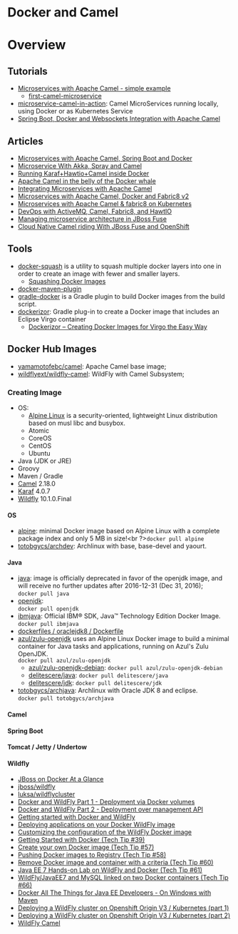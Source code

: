 Docker and Camel
================

# Overview

## Tutorials

- [Microservices with Apache Camel - simple example](http://blog.kopis.de/2015/06/14/microservices-with-apache-camel/)
    - [first-camel-microservice](https://github.com/MoriTanosuke/first-camel-microservice)
- [microservice-camel-in-action](https://github.com/FuseByExample/microservice-camel-in-action): Camel MicroServices running locally, using Docker or as Kubernetes Service
- [Spring Boot, Docker and Websockets Integration with Apache Camel](http://blog.andyserver.com/2015/04/spring-boot-docker-websockets-camel/)

## Articles

- [Microservices with Apache Camel, Spring Boot and Docker](http://www.sixtree.com.au/articles/2016/microservices-springboot-camel-docker/)
- [Microservice With Akka, Spray and Camel](http://sap1ens.com/blog/2014/07/13/microservice-with-akka-spray-and-camel/)
- [Running Karaf+Hawtio+Camel inside Docker](https://soucianceeqdamrashti.wordpress.com/2015/12/04/running-karafhawtiocamel-inside-docker/)
- [Apache Camel in the belly of the Docker whale](http://www.slideshare.net/hekonsek/apache-camel-in-the-belly-of-the-docker-whale)
- [Integrating Microservices with Apache Camel](http://www.slideshare.net/ceposta/ceposta-microservices)
- [Microservices with Apache Camel, Docker and Fabric8 v2](http://www.slideshare.net/ceposta/camel-microservicesfabric8)
- [Microservices with Apache Camel & fabric8 on Kubernetes](http://www.slideshare.net/davsclaus/riga-dev-day-2016-microservices-with-apache-camel-fabric8-on-kubernetes)
- [DevOps with ActiveMQ, Camel, Fabric8, and HawtIO](http://www.slideshare.net/ceposta/devops-with-activemq-camel-fabric8-and-hawtio)
- [Managing microservice architecture in JBoss Fuse](http://planet.jboss.org/post/red_hat_jboss_fuse_managing_microservice_architecture_in_jboss_fuse)
- [Cloud Native Camel riding With JBoss Fuse and OpenShift](http://blog.christianposta.com/cloud-native-camel-riding-with-jboss-fuse-and-openshift/)

## Tools

- [docker-squash](https://github.com/jwilder/docker-squash) is a utility to squash multiple docker layers into one in order to create an image with fewer and smaller layers.
    - [Squashing Docker Images](http://jasonwilder.com/blog/2014/08/19/squashing-docker-images/)
- [docker-maven-plugin](https://github.com/spotify/docker-maven-plugin)
- [gradle-docker](https://github.com/Transmode/gradle-docker) is a Gradle plugin to build Docker images from the build script.
- [dockerizor](https://github.com/eclipsesource/dockerizor): Gradle plug-in to create a Docker image that includes an Eclipse Virgo container
    - [Dockerizor – Creating Docker Images for Virgo the Easy Way](http://eclipsesource.com/blogs/2014/10/09/dockerizor-creating-docker-images-for-virgo-the-easy-way/)

## Docker Hub Images

- [yamamotofebc/camel](https://hub.docker.com/r/yamamotofebc/camel/): Apache Camel base image;
- [wildflyext/wildfly-camel](https://hub.docker.com/r/wildflyext/wildfly-camel/): WildFly with Camel Subsystem;

### Creating Image

- OS:
    - [Alpine Linux](https://alpinelinux.org/) is a security-oriented, lightweight Linux distribution based on musl libc and busybox.
    - Atomic
    - CoreOS
    - CentOS
    - Ubuntu
- Java (JDK or JRE)
- Groovy
- Maven / Gradle
- [Camel](http://camel.apache.org/) 2.18.0
- [Karaf](http://karaf.apache.org/) 4.0.7
- [Wildfly](http://wildfly.org/) 10.1.0.Final

#### OS

- [alpine](https://hub.docker.com/_/alpine/): minimal Docker image based on Alpine Linux with a complete package index and only 5 MB in size!<br ?>```docker pull alpine```
- [totobgycs/archdev](https://hub.docker.com/r/totobgycs/archdev/): Archlinux with base, base-devel and yaourt.

#### Java

- [java](https://hub.docker.com/_/java/): image is officially deprecated in favor of the openjdk image, and will receive no further updates after 2016-12-31 (Dec 31, 2016);<br />```docker pull java```
- [openjdk](https://hub.docker.com/_/openjdk/):<br />```docker pull openjdk```
- [ibmjava](https://hub.docker.com/_/ibmjava/): Official IBM® SDK, Java™ Technology Edition Docker Image.<br />```docker pull ibmjava```
- [dockerfiles / oraclejdk8 / Dockerfile](https://github.com/gratiartis/dockerfiles/blob/master/oraclejdk8/Dockerfile)
- [azul/zulu-openjdk](https://hub.docker.com/r/azul/zulu-openjdk/) uses an Alpine Linux Docker image to build a minimal container for Java tasks and applications, running on Azul's Zulu OpenJDK.<br />```docker pull azul/zulu-openjdk```
    - [azul/zulu-openjdk-debian](https://hub.docker.com/r/azul/zulu-openjdk-debian/): ```docker pull azul/zulu-openjdk-debian```
    - [delitescere/java](https://hub.docker.com/r/delitescere/java/): ```docker pull delitescere/java```
    - [delitescere/jdk](https://hub.docker.com/r/delitescere/jdk/): ```docker pull delitescere/jdk```
- [totobgycs/archjava](https://hub.docker.com/r/totobgycs/archjava/): Archlinux with Oracle JDK 8 and eclipse.<br />```docker pull totobgycs/archjava```

#### Camel

#### Spring Boot

#### Tomcat / Jetty / Undertow

#### Wildfly

- [JBoss on Docker At a Glance](http://developers.redhat.com/blog/2015/01/14/jboss-on-docker-at-a-glance/)
- [jboss/wildfly](https://hub.docker.com/r/jboss/wildfly/)
- [luksa/wildflycluster](https://hub.docker.com/r/luksa/wildflycluster/)
- [Docker and WildFly Part 1 - Deployment via Docker volumes](http://tools.jboss.org/blog/2015-03-02-getting-started-with-docker-and-wildfly.html)
- [Docker and WildFly Part 2 - Deployment over management API](http://tools.jboss.org/blog/2015-03-03-docker-and-wildfly-2.html)
- [Getting started with Docker and WildFly](http://www.mastertheboss.com/soa-cloud/docker/getting-started-with-docker-and-wildfly)
- [Deploying applications on your Docker WildFly image](http://www.mastertheboss.com/soa-cloud/docker/deploying-applications-on-your-docker-wildfly-image)
- [Customizing the configuration of the WildFly Docker image](https://goldmann.pl/blog/2014/07/23/customizing-the-configuration-of-the-wildfly-docker-image/)
- [Getting Started with Docker (Tech Tip #39)](http://blog.arungupta.me/getting-started-with-docker/)
- [Create your own Docker image (Tech Tip #57)](http://blog.arungupta.me/create-own-docker-image-techtip57/)
- [Pushing Docker images to Registry (Tech Tip #58)](http://blog.arungupta.me/pushing-docker-images-registry-techtip58/)
- [Remove Docker image and container with a criteria (Tech Tip #60)](http://blog.arungupta.me/remove-docker-image-container-with-criteria-techtip60/)
- [Java EE 7 Hands-on Lab on WildFly and Docker (Tech Tip #61)](http://blog.arungupta.me/javaee7-lab-wildfly-docker/)
- [WildFly/JavaEE7 and MySQL linked on two Docker containers (Tech Tip #66)](http://blog.arungupta.me/wildfly-javaee7-mysql-link-two-docker-container-techtip65/)
- [Docker All The Things for Java EE Developers - On Windows with Maven](http://blog.eisele.net/2014/12/docker-for-java-ee-developers-on-windows-with-maven.html)
- [Deploying a WildFly cluster on Openshift Origin V3 / Kubernetes (part 1)](http://mluksa.blogspot.co.uk/2015/01/deploying-wildfly-cluster-on-openshift.html)
- [Deploying a WildFly cluster on Openshift Origin V3 / Kubernetes (part 2)](http://mluksa.blogspot.co.uk/2015/01/deploying-wildfly-cluster-on-openshift_7.html)
- [WildFly Camel](https://www.gitbook.com/book/wildflyext/wildfly-camel/details)
